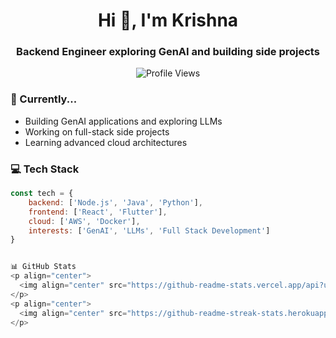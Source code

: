 <h1 align="center">Hi 👋, I'm Krishna</h1>
<h3 align="center">Backend Engineer exploring GenAI and building side projects</h3>

<p align="center">
  <img src="https://komarev.com/ghpvc/?username=krishnq&color=green" alt="Profile Views">
</p>

### 🌱 Currently...

- Building GenAI applications and exploring LLMs
- Working on full-stack side projects
- Learning advanced cloud architectures

### 💻 Tech Stack

```javascript
const tech = {
    backend: ['Node.js', 'Java', 'Python'],
    frontend: ['React', 'Flutter'],
    cloud: ['AWS', 'Docker'],
    interests: ['GenAI', 'LLMs', 'Full Stack Development']
}


📊 GitHub Stats
<p align="center">
  <img align="center" src="https://github-readme-stats.vercel.app/api?username=krishnq&show_icons=true&theme=dracula" alt="Krishna's GitHub stats" />
</p>
<p align="center">
  <img align="center" src="https://github-readme-streak-stats.herokuapp.com/?user=krishnq&theme=dracula" alt="Krishna's GitHub streak" />
</p>
